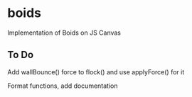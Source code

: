 # boids
Implementation of Boids on JS Canvas

## To Do
Add wallBounce() force to flock() and use applyForce() for it

Format functions, add documentation
